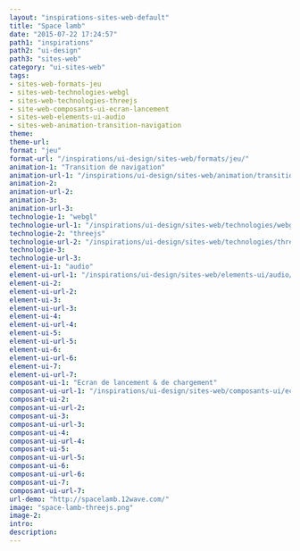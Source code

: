 ```yaml
---
layout: "inspirations-sites-web-default"
title: "Space lamb"
date: "2015-07-22 17:24:57"
path1: "inspirations"
path2: "ui-design"
path3: "sites-web"
category: "ui-sites-web"
tags:
- sites-web-formats-jeu
- sites-web-technologies-webgl
- sites-web-technologies-threejs
- site-web-composants-ui-ecran-lancement
- sites-web-elements-ui-audio
- sites-web-animation-transition-navigation
theme:
theme-url:
format: "jeu"
format-url: "/inspirations/ui-design/sites-web/formats/jeu/"
animation-1: "Transition de navigation"
animation-url-1: "/inspirations/ui-design/sites-web/animation/transition-navigation/"
animation-2:
animation-url-2:
animation-3:
animation-url-3:
technologie-1: "webgl"
technologie-url-1: "/inspirations/ui-design/sites-web/technologies/webgl/"
technologie-2: "threejs"
technologie-url-2: "/inspirations/ui-design/sites-web/technologies/threejs/"
technologie-3:
technologie-url-3:
element-ui-1: "audio"
element-ui-url-1: "/inspirations/ui-design/sites-web/elements-ui/audio/"
element-ui-2:
element-ui-url-2:
element-ui-3:
element-ui-url-3:
element-ui-4:
element-ui-url-4:
element-ui-5:
element-ui-url-5:
element-ui-6:
element-ui-url-6:
element-ui-7:
element-ui-url-7:
composant-ui-1: "Ecran de lancement & de chargement"
composant-ui-url-1: "/inspirations/ui-design/sites-web/composants-ui/ecran-lancement/"
composant-ui-2:
composant-ui-url-2:
composant-ui-3:
composant-ui-url-3:
composant-ui-4:
composant-ui-url-4:
composant-ui-5:
composant-ui-url-5:
composant-ui-6:
composant-ui-url-6:
composant-ui-7:
composant-ui-url-7:
url-demo: "http://spacelamb.12wave.com/"
image: "space-lamb-threejs.png"
image-2:
intro:
description:
---
```

